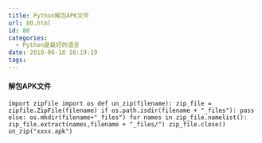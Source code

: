 ```yaml
---
title: Python解包APK文件
url: 80.html
id: 80
categories:
  - Python是最好的语言
date: 2018-06-18 16:19:19
tags:
---
```


#### **解包APK文件**

`import zipfile import os def un_zip(filename): zip_file = zipfile.ZipFile(filename) if os.path.isdir(filename + "_files"): pass else: os.mkdir(filename+"_files") for names in zip_file.namelist(): zip_file.extract(names,filename + "_files/") zip_file.close() un_zip("xxxx.apk")`